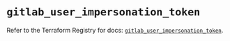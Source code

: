 # `gitlab_user_impersonation_token`

Refer to the Terraform Registry for docs: [`gitlab_user_impersonation_token`](https://registry.terraform.io/providers/gitlabhq/gitlab/17.7.1/docs/resources/user_impersonation_token).
